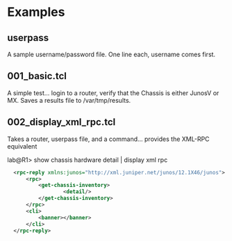 Examples
===========

userpass
--------
A sample username/password file.  One line each, username comes first.

001_basic.tcl
-------------
A simple test... login to a router, verify that the Chassis is either JunosV or MX. Saves a results file to /var/tmp/results.

002_display_xml_rpc.tcl
-----------------------
Takes a router, userpass file, and a command... provides the XML-RPC equivalent

lab@R1> show chassis hardware detail | display xml rpc
```xml
  <rpc-reply xmlns:junos="http://xml.juniper.net/junos/12.1X46/junos">
      <rpc>
          <get-chassis-inventory>
                  <detail/>
          </get-chassis-inventory>
      </rpc>
      <cli>
          <banner></banner>
      </cli>
  </rpc-reply>
```


